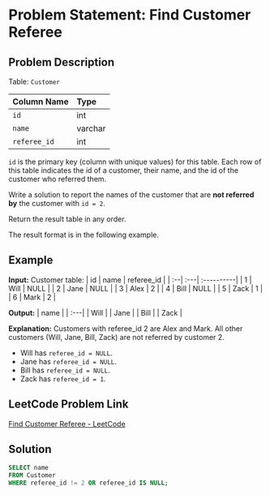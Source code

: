 # Problem Statement: Find Customer Referee

## Problem Description

Table: `Customer`

| Column Name | Type    |
| :---------- | :------ |
| `id`        | int     |
| `name`      | varchar |
| `referee_id`| int     |

`id` is the primary key (column with unique values) for this table.
Each row of this table indicates the id of a customer, their name, and the id of the customer who referred them.

Write a solution to report the names of the customer that are **not referred by** the customer with `id = 2`.

Return the result table in any order.

The result format is in the following example.

## Example

**Input:**
Customer table:
| id | name | referee_id |
| :--| :---| :----------|
| 1  | Will | NULL       |
| 2  | Jane | NULL       |
| 3  | Alex | 2          |
| 4  | Bill | NULL       |
| 5  | Zack | 1          |
| 6  | Mark | 2          |

**Output:**
| name |
| :---|
| Will |
| Jane |
| Bill |
| Zack |

**Explanation:**
Customers with referee_id 2 are Alex and Mark.
All other customers (Will, Jane, Bill, Zack) are not referred by customer 2.
- Will has `referee_id = NULL`.
- Jane has `referee_id = NULL`.
- Bill has `referee_id = NULL`.
- Zack has `referee_id = 1`.

## LeetCode Problem Link

[Find Customer Referee - LeetCode](https://leetcode.com/problems/find-customer-referee/)

## Solution
```sql
SELECT name
FROM Customer
WHERE referee_id != 2 OR referee_id IS NULL;
